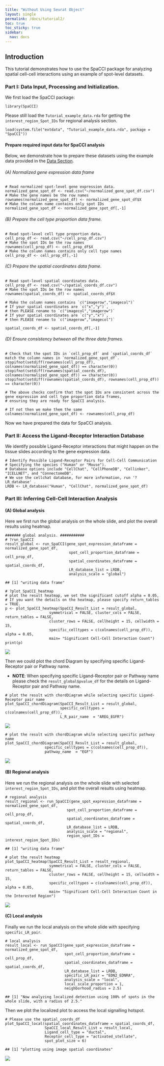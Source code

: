 ```yaml
---
title: "Without Using Seurat Object"
layout: single
permalink: /docs/tutorial2/
toc: true
toc_sticky: true
sidebar:
  nav: docs
---
```



## Introduction

This tutorial demonstrates how to use the SpaCCI package for analyzing
spatial cell-cell interactions using an example of spot-level datasets.

### Part I: Data Input, Processing and Initialization.

We first load the SpaCCI package:

    library(SpaCCI)

Please still load the `Tutorial_example_data.rda` for getting the `interest_region_Spot_IDs` for regional analysis section.

    load(system.file("extdata", "Tutorial_example_data.rda", package = "SpaCCI"))

#### Prepare required input data for SpaCCI analysis

Below, we demonstrate how to prepare these datasets using the example
data provided in the <a href="https://litingku.github.io/SpaCCI/datas/data_download/"> Data Section</a>.

###### (A) Normalized gene expression data frame

    # Read normalized spot-level gene expression data.
    normalized_gene_spot_df <- read.csv("~/normalized_gene_spot_df.csv")
    # Make the gene names be the row names
    rownames(normalized_gene_spot_df) <- normalized_gene_spot_df$X
    # Make the column name contains only spot IDs
    normalized_gene_spot_df <- normalized_gene_spot_df[,-1]


  
###### (B) Prepare the cell type proportion data frame.

    # Read spot-level cell type proportion data.
    cell_prop_df <- read.csv("~/cell_prop_df.csv")
    # Make the spot IDs be the row names
    rownames(cell_prop_df) <- cell_prop_df$X
    # Make the column names contains only cell type names
    cell_prop_df <- cell_prop_df[,-1]

###### (C) Prepare the spatial coordinates data frame.

    # Read spot-level spatial coordinates data.
    cell_prop_df <- read.csv("~/spatial_coords_df.csv")
    # Make the spot IDs be the row names
    rownames(spatial_coords_df) <- spatial_coords_df$X
    
    # Make the column names contains `c("imagerow","imagecol")`
    # If your spatial coordinates are `c("x","y")`, 
    # then PLEASE rename to `c("imagecol","imagerow")`
    # If your spatial coordinates are `c("y","x")`, 
    # then PLEASE rename to `c("imagerow","imagecol")`
    
    spatial_coords_df <- spatial_coords_df[,-1]

###### (D) Ensure consistency between all the three data frames.

    # Check that the spot IDs in `cell_prop_df` and `spatial_coords_df` match the column names in `normalized_gene_spot_df`.
    stopifnot(setdiff(rownames(cell_prop_df), colnames(normalized_gene_spot_df)) == character(0))
    stopifnot(setdiff(rownames(spatial_coords_df), colnames(normalized_gene_spot_df)) == character(0))
    stopifnot(setdiff(rownames(spatial_coords_df), rownames(cell_prop_df)) == character(0))

    # The above checks confirm that the spot IDs are consistent across the gene expression and cell type proportion data frames,
    # ensuring they are ready for SpaCCI analysis.

    # If not then we make them the same
    colnames(normalized_gene_spot_df) <- rownames(cell_prop_df)
    
Now we have prepared the data for SpaCCI analysis.

### Part II: Access the Ligand-Receptor Interaction Database

We identify possible Ligand-Receptor interactions that might happen on
the tissue slides according to the gene expression data.

    # Identify Possible Ligand-Receptor Pairs for Cell-Cell Communication
    # Specifying the species ("Human" or "Mouse").
    # Database options include "CellChat", "CellPhoneDB", "Cellinker", "ICELLNET", and "ConnectomeDB".
    # We use the cellchat database, for more information, run '? LR_database' .
    LRDB <- LR_database("Human", "CellChat", normalized_gene_spot_df)

### Part III: Inferring Cell-Cell Interaction Analysis

#### (A) Global analysis

Here we first run the global analysis on the whole slide, and plot the
overall results using heatmap.

    ####### global analysis. ###########
    # ?run_SpaCCI
    result_global <- run_SpaCCI(gene_spot_expression_dataframe = normalized_gene_spot_df,
                                 spot_cell_proportion_dataframe = cell_prop_df,
                                 spatial_coordinates_dataframe = spatial_coords_df,
                                 LR_database_list = LRDB,
                                 analysis_scale = "global")

    ## [1] "writing data frame"

    # ?plot_SpaCCI_heatmap
    # plot the result heatmap, we set the significant cutoff alpha = 0.05,
    # If you want the details on the heatmap, please specify return_tables = TRUE.
    p <- plot_SpaCCI_heatmap(SpaCCI_Result_List = result_global,
                        symmetrical = FALSE, cluster_cols = FALSE, return_tables = FALSE,
                        cluster_rows = FALSE, cellheight = 15, cellwidth = 15,
                        specific_celltypes = c(colnames(cell_prop_df)), alpha = 0.05,
                        main= "Significant Cell-Cell Interaction Count")
    print(p)

![](https://github.com/LitingKu/SpaCCI/blob/2b193b8b1b22bec52aea596cbdbb341486fe2261/SpaCCI_tutorial_files/figure-markdown_strict/unnamed-chunk-8-1.png)

Then we could plot the chord Diagram by specifying specific
Ligand-Receptor pair or Pathway name.

-   **NOTE**: When specifying specific Ligand-Receptor pair or Pathway
    name please check the `result_global$pvalue_df` for the details on
    Ligand-Receptor pair and Pathway name.

<!-- -->

    # plot the result with chordDiagram while selecting specific Ligand-Receptor pair name
    plot_SpaCCI_chordDiagram(SpaCCI_Result_List = result_global,
                             specific_celltypes = c(colnames(cell_prop_df)),
                             L_R_pair_name  = "AREG_EGFR")

![](https://github.com/LitingKu/SpaCCI/blob/2b193b8b1b22bec52aea596cbdbb341486fe2261/SpaCCI_tutorial_files/figure-markdown_strict/unnamed-chunk-9-1.png)

    # plot the result with chordDiagram while selecting specific pathway name
    plot_SpaCCI_chordDiagram(SpaCCI_Result_List = result_global,
                      specific_celltypes = c(colnames(cell_prop_df)),
                      pathway_name  = "EGF")

![](https://github.com/LitingKu/SpaCCI/blob/2b193b8b1b22bec52aea596cbdbb341486fe2261/SpaCCI_tutorial_files/figure-markdown_strict/unnamed-chunk-9-2.png)

#### (B) Regional analysis

Here we run the regional analysis on the whole slide with selected
`interest_region_Spot_IDs`, and plot the overall results using heatmap.

    # regional analysis
    result_regional <- run_SpaCCI(gene_spot_expression_dataframe = normalized_gene_spot_df,
                                spot_cell_proportion_dataframe = cell_prop_df,
                                spatial_coordinates_dataframe = spatial_coords_df,
                                LR_database_list = LRDB,
                                analysis_scale = "regional",
                                region_spot_IDs = interest_region_Spot_IDs)

    ## [1] "writing data frame"

    # plot the result heatmap
    plot_SpaCCI_heatmap(SpaCCI_Result_List = result_regional,
                        symmetrical = FALSE, cluster_cols = FALSE, return_tables = FALSE,
                        cluster_rows = FALSE, cellheight = 15, cellwidth = 15,
                        specific_celltypes = c(colnames(cell_prop_df)), alpha = 0.05,
                        main= "Significant Cell-Cell Interaction Count in the Interested Region")

![](https://github.com/LitingKu/SpaCCI/blob/2b193b8b1b22bec52aea596cbdbb341486fe2261/SpaCCI_tutorial_files/figure-markdown_strict/unnamed-chunk-10-1.png)

#### (C) Local analysis

Finally we run the local analysis on the whole slide with specifying
`specific_LR_pair`.

    # local analysis
    result_local <- run_SpaCCI(gene_spot_expression_dataframe = normalized_gene_spot_df,
                               spot_cell_proportion_dataframe = cell_prop_df,
                               spatial_coordinates_dataframe = spatial_coords_df,
                               LR_database_list = LRDB,
                               specific_LR_pair = "EDN2_EDNRA",
                               analysis_scale = "local",
                               local_scale_proportion = 1,
                               neighborhood_radius = 2.5)

    ## [1] "Now analyzing localized detection using 100% of spots in the whole slide, with a radius of 2.5."

Then we plot the localized plot to access the local signalling hotspot.

    # Please use the spatial_coords_df
    plot_SpaCCI_local(spatial_coordinates_dataframe = spatial_coords_df,
                      SpaCCI_local_Result_List = result_local,
                      Ligand_cell_type = "ductal",
                      Receptor_cell_type = "activated_stellate",
                      spot_plot_size = 6)

    ## [1] "plotting using image spatial coordinates"

![](https://github.com/LitingKu/SpaCCI/blob/2b193b8b1b22bec52aea596cbdbb341486fe2261/SpaCCI_tutorial_files/figure-markdown_strict/unnamed-chunk-12-2.png)
